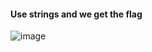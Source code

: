#### Use strings and we get the flag
![image](https://user-images.githubusercontent.com/74954683/210341693-7aec490a-008f-4cfb-a91b-c99b60886be1.png)
